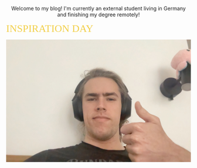 <p style="text-align: center;">
Welcome to my blog! I'm currently an external student living in Germany and finishing my degree remotely!
</p>

<span style="color: #f2cf4a; font-family: Babas; font-size: 2em;">INSPIRATION DAY</span>

![My Photo](images/me.jpg)

